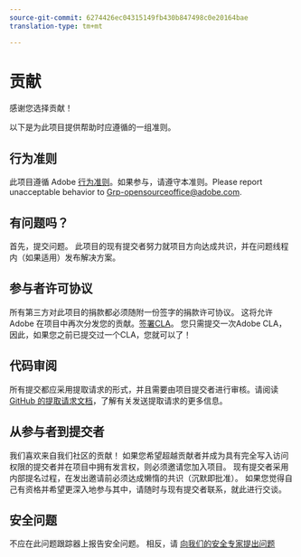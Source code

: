 ```yaml
---
source-git-commit: 6274426ec04315149fb430b847498c0e20164bae
translation-type: tm+mt

---
```

# 贡献

感谢您选择贡献！

以下是为此项目提供帮助时应遵循的一组准则。

## 行为准则

此项目遵循 Adobe [行为准则](code-of-conduct.md)。如果参与，请遵守本准则。Please report unacceptable behavior to
[Grp-opensourceoffice@adobe.com](mailto:Grp-opensourceoffice@adobe.com).

## 有问题吗？

首先，提交问题。 此项目的现有提交者努力就项目方向达成共识，并在问题线程内（如果适用）发布解决方案。

## 参与者许可协议

所有第三方对此项目的捐款都必须随附一份签字的捐款许可协议。 这将允许 Adobe 在项目中再次分发您的贡献。[签署CLA](http://opensource.adobe.com/cla.html)。 您只需提交一次Adobe CLA，因此，如果您之前已提交过一个CLA，您就可以了！

## 代码审阅

所有提交都应采用提取请求的形式，并且需要由项目提交者进行审核。请阅读 [GitHub 的提取请求文档](https://help.github.com/articles/about-pull-requests/)，了解有关发送提取请求的更多信息。

<!--
Lastly, please follow the [pull request template](PULL_REQUEST_TEMPLATE.md) when
submitting a pull request!
-->

## 从参与者到提交者

我们喜欢来自我们社区的贡献！ 如果您希望超越贡献者并成为具有完全写入访问权限的提交者并在项目中拥有发言权，则必须邀请您加入项目。 现有提交者采用内部提名过程，在发出邀请前必须达成懒惰的共识（沉默即批准）。 如果您觉得自己有资格并希望更深入地参与其中，请随时与现有提交者联系，就此进行交谈。

## 安全问题

不应在此问题跟踪器上报告安全问题。 相反，请 [向我们的安全专家提出问题](https://helpx.adobe.com/security/alertus.html)
